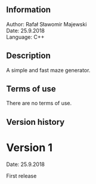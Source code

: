 ## Information
Author: Rafał Sławomir Majewski<br>
Date: 25.9.2018<br>
Language: C++<br>



## Description
A simple and fast maze generator.



## Terms of use
There are no terms of use.



## Version history
# Version 1
Date: 25.9.2018<br>

First release

